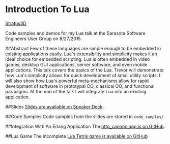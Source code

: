 # Introduction To Lua

[Stratus3D](http://stratus3d.com/)

Code samples and demos for my Lua talk at the Sarasota Software Engineers User Group on 8/27/2015.

##Abstract
Few of these languages are simple enough to be embedded in existing applications easily. 
Lua's extensibility and simplicity makes it an ideal choice for embedded scripting. 
Lua is often embedded in video games, desktop GUI applications, server software, and even mobile applications. 
This talk covers the basics of the Lua. 
Trevor will demonstrate how Lua's simplicity allows for quick development of small utility scripts. 
I will also show how Lua's powerful meta-mechanisms allow for rapid development of software in prototypal OO, classical OO, and functional paradigms. 
At the end of the talk I will integrate Lua into an existing application.

##Slides
[Slides are available on Speaker Deck](https://speakerdeck.com/stratus3d/introduction-to-lua).

##Code Samples
Code samples from the slides are stored in `code_samples/`

##Integration With An Erlang Application
The [http_cannon app is on GitHub](https://github.com/Stratus3D/http_cannon).

##Lua Game
The incomplete [Lua Tetris game is available on GitHub](https://github.com/Stratus3D/lua_tetris)
